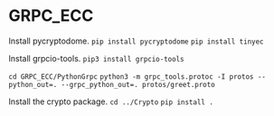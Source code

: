 # GRPC_ECC


Install pycryptodome. 
`pip install pycryptodome`
`pip install tinyec`

Install grpcio-tools. 
`pip3 install grpcio-tools`

`cd GRPC_ECC/PythonGrpc`
`python3 -m grpc_tools.protoc -I protos --python_out=. --grpc_python_out=. protos/greet.proto`

Install the crypto package. 
`cd ../Crypto`
`pip install .`

